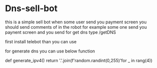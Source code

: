 # Dns-sell-bot
this is a simple sell bot
when some user send you payment screen you should send comments of in the robot 
for example some one send you paynent screen and you send
for get dns type /getDNS

first install telebot than you can use

for generate dns you can use below function

def generate_ipv4()
    return '.'.join(f'random.randint(0,255)'for _ in rang(4))